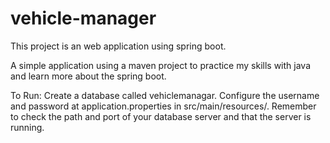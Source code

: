 # vehicle-manager
This project is an web application using spring boot.

A simple application using a maven project to practice my skills with java and learn more about the spring boot.

To Run:
Create a database called vehiclemanagar.
Configure the username and password at application.properties in src/main/resources/.
Remember to check the path and port of your database server and that the server is running.
